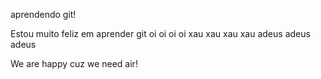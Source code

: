 aprendendo git!

Estou muito feliz em aprender git
oi oi oi oi
xau xau xau xau adeus adeus adeus

We are happy cuz we need air!